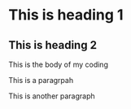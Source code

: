 <!DOCTYPE hdml>
<hdml>
<h1>
  This is heading 1
</h1>
  <h2>
    This is heading 2
  </h2>
  
<body>
  This is the body of my coding
</body>
<p>
  This is a paragrpah
</p>
<p> 
This is another paragraph
</p>
</hdml>
